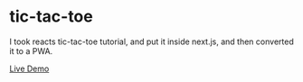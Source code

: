 # tic-tac-toe

I took reacts tic-tac-toe tutorial, and put it inside next.js, and then converted it to a PWA.

[Live Demo](http://tic-tac-toe.jonknoll.dev/)
